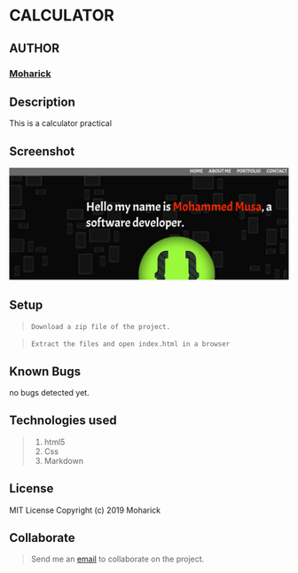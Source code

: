# CALCULATOR

## AUTHOR
### [Moharick](https://github.com/moharick)
## Description
  This is a calculator practical
## Screenshot
<img src="https://github.com/moharick/project-1/blob/master/file.png" width="1000">

## Setup

> ``Download a zip file of the project.``

> ``Extract the files and open index.html in a browser``

## Known Bugs
  no bugs detected yet.

## Technologies used
  > 1. html5
  > 2. Css
  > 3. Markdown

## License
  MIT License
Copyright (c) 2019 Moharick

## Collaborate
  > Send me an [email](moharick@gmail.com) to collaborate on the project.